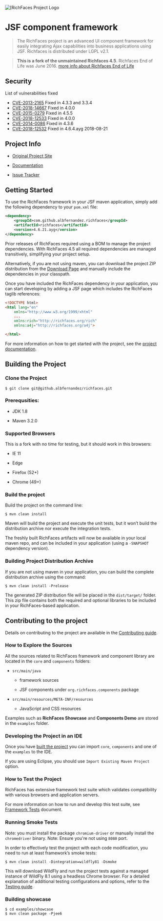 ![\[RichFaces Project Logo](https://albfernandez.github.io/richfaces/rf_logo.png)


# JSF component framework

> The RichFaces project is an advanced UI component framework for easily integrating Ajax capabilities into business applications using JSF. Richfaces is distributed under LGPL v2.1.

> **This is a fork of the unmaintained Richfaces 4.5**. Richfaces End of Life was June 2016. [more info about Richfaces End of Life](https://developer.jboss.org/wiki/RichFacesEnd-Of-LifeQuestionsAnswers)

## Security

List of vulnerabilities fixed
  
  - [CVE-2013-2165](https://nvd.nist.gov/vuln/detail/CVE-2013-2165) Fixed in 4.3.3 and 3.3.4
  - [CVE-2018-14667](https://nvd.nist.gov/vuln/detail/CVE-2018-14667) Fixed in 4.0.0
  - [CVE-2015-0279](https://nvd.nist.gov/vuln/detail/CVE-2015-0279) Fixed in 4.5.5
  - [CVE-2018-12533](https://nvd.nist.gov/vuln/detail/CVE-2018-12533) Fixed in 4.0.0
  - [CVE-2014-0086](https://nvd.nist.gov/vuln/detail/CVE-2014-0086) Fixed in 4.3.6
  - [CVE-2018-12532](https://nvd.nist.gov/vuln/detail/CVE-2018-12532) Fixed in 4.6.4.ayg 2018-08-21
  

## Project Info


-   [Original Project Site](http://richfaces.org)

-   [Documentation](https://albfernandez.github.io/richfaces/docs/)

-   [Issue Tracker](https://github.com/albfernandez/richfaces/issues)


## Getting Started

To use the RichFaces framework in your JSF maven application, simply add the following dependency to your `pom.xml` file:

```xml
<dependency>
    <groupId>com.github.albfernandez.richfaces</groupId>
    <artifactId>richfaces</artifactId>
    <version>4.6.21.ayg</version>
</dependency>
```
Prior releases of RichFaces required using a BOM to manage the project dependencies. With RichFaces 4.5 all required dependencies are managed transitively, simplifying your project setup.

Alternatively, if you are not using maven, you can download the project ZIP distribution from the [Download Page](https://github.com/albfernandez/richfaces/releases) and manually include the dependencies in your classpath.

Once you have included the RichFaces dependency in your application, you can start developing by adding a JSF page which includes the RichFaces taglib references:

```html
<!DOCTYPE html>
<html lang="en"
    xmlns="http://www.w3.org/1999/xhtml"
    ...
    xmlns:rich="http://richfaces.org/rich"
    xmlns:a4j="http://richfaces.org/a4j">

</html>
```
For more information on how to get started with the project, see the [project documentation](http://docs.jboss.org/richfaces/).

## Building the Project

### Clone the Project

    $ git clone git@github.albfernandez/richfaces.git

### Prerequsities:

-   JDK 1.8

-   Maven 3.2.0

### Supported Browsers

This is a fork with no time for testing, but it should work in this browsers:

-   IE 11

-   Edge

-   Firefox (52+)

-   Chrome (49+)

### Build the project

Build the project on the command line:

    $ mvn clean install

Maven will build the project and execute the unit tests, but it won’t build the distribution archive nor execute the integration tests.

The freshly built RichFaces artifacts will now be available in your local maven repo, and can be included in your application (using a `-SNAPSHOT` dependency version).

### Building Project Distribution Archive

If you are not using maven in your application, you can build the complete distribution archive using the command:

    $ mvn clean install -Prelease

The generated ZIP distribution file will be placed in the `dist/target/` folder. This zip file contains both the required and optional libraries to be included in your RichFaces-based application.

## Contributing to the project

Details on contributing to the project are available in the [Contributing guide](CONTRIBUTING.md).

### How to Explore the Sources

All the sources related to RichFaces framework and component library are located in the `core` and `components` folders:

-   `src/main/java`

    -   framework sources

    -   JSF components under `org.richfaces.components` package

-   `src/main/resources/META-INF/resources`

    -   JavaScript and CSS resources

Examples such as **RichFaces Showcase** and **Components Demo** are stored in the `examples` folder.

### Developing the Project in an IDE

Once you have [built the project](#building-the-project) you can import `core`, `components` and one of the `examples` to the IDE.

If you are using Eclipse, you should use `Import Existing Maven Project` option.

### How to Test the Project

RichFaces has extensive framework test suite which validates compatibility with various browsers and application servers.

For more information on how to run and develop this test suite, see [Framework Tests](https://github.com/albfernandez/richfaces/blob/master/TESTS.md) document.

### Running Smoke Tests

Note: you must install the package `chromium-driver` or manually install the `chromedriver` binary.
Note: Ensure you're not using `8080` port.

In order to effectively test the project with each code modification, you need to run at least framework’s smoke tests:

    $ mvn clean install -Dintegration=wildfly81 -Dsmoke

This will download WildFly and run the project tests against a managed instance of WildFly 8.1 using a headless Chrome browser.
For a detailed explanation of additional testing configurations and options, refer to the [Testing guide](TESTS.md).


### Building showcase

    $ cd examples/showcase
    $ mvn clean package -Pjee6
